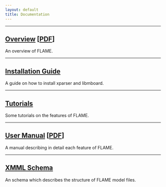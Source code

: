 ```yaml
---
layout: default
title: Documentation
---
```


***
## [Overview](overview.html "Overview") \[[PDF](pdf/overview.pdf "overview.pdf")\]
An overview of FLAME.

***
## [Installation Guide](install.html "Installation Guide")
A guide on how to install xparser and libmboard.

***
## [Tutorials](tutorials.html "Tutorials")
Some tutorials on the features of FLAME.

***
## [User Manual](user_manual.html "User Manual") \[[PDF](pdf/user_manual.pdf "user_manual.pdf")\]
A manual describing in detail each feature of FLAME.

***
## [XMML Schema](../schema/xmml_v2.xsd "xmml schema")
An schema which describes the structure of FLAME model files.